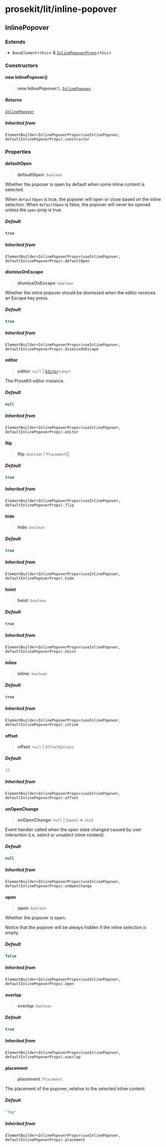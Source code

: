 # prosekit/lit/inline-popover

<a id="InlinePopover" name="InlinePopover"></a>

## InlinePopover

### Extends

- `BaseElement`\<`this`\> & [`InlinePopoverProps`](../web/inline-popover.md#InlinePopoverProps)\<`this`\>

### Constructors

<a id="Constructors" name="Constructors"></a>

#### new InlinePopover()

> **new InlinePopover**(): [`InlinePopover`](inline-popover.md#InlinePopover)

##### Returns

[`InlinePopover`](inline-popover.md#InlinePopover)

##### Inherited from

`ElementBuilder<InlinePopoverProps>(useInlinePopover, defaultInlinePopoverProps).constructor`

### Properties

<a id="defaultOpen" name="defaultOpen"></a>

#### defaultOpen

> **defaultOpen**: `boolean`

Whether the popover is open by default when some inline content is
selected.

When `defaultOpen` is true, the popover will open or close based on the
inline selection. When `defaultOpen` is false, the popover will never be
opened unless the `open` prop is true.

##### Default

```ts
true
```

##### Inherited from

`ElementBuilder<InlinePopoverProps>(useInlinePopover, defaultInlinePopoverProps).defaultOpen`

<a id="dismissOnEscape" name="dismissOnEscape"></a>

#### dismissOnEscape

> **dismissOnEscape**: `boolean`

Whether the inline popover should be dismissed when the editor receives an
Escape key press.

##### Default

```ts
true
```

##### Inherited from

`ElementBuilder<InlinePopoverProps>(useInlinePopover, defaultInlinePopoverProps).dismissOnEscape`

<a id="editor" name="editor"></a>

#### editor

> **editor**: `null` \| [`Editor`](../core.md#EditorE)\<`any`\>

The ProseKit editor instance.

##### Default

```ts
null
```

##### Inherited from

`ElementBuilder<InlinePopoverProps>(useInlinePopover, defaultInlinePopoverProps).editor`

<a id="flip" name="flip"></a>

#### flip

> **flip**: `boolean` \| `Placement`[]

##### Default

```ts
true
```

##### Inherited from

`ElementBuilder<InlinePopoverProps>(useInlinePopover, defaultInlinePopoverProps).flip`

<a id="hide" name="hide"></a>

#### hide

> **hide**: `boolean`

##### Default

```ts
true
```

##### Inherited from

`ElementBuilder<InlinePopoverProps>(useInlinePopover, defaultInlinePopoverProps).hide`

<a id="hoist" name="hoist"></a>

#### hoist

> **hoist**: `boolean`

##### Default

```ts
true
```

##### Inherited from

`ElementBuilder<InlinePopoverProps>(useInlinePopover, defaultInlinePopoverProps).hoist`

<a id="inline" name="inline"></a>

#### inline

> **inline**: `boolean`

##### Default

```ts
true
```

##### Inherited from

`ElementBuilder<InlinePopoverProps>(useInlinePopover, defaultInlinePopoverProps).inline`

<a id="offset" name="offset"></a>

#### offset

> **offset**: `null` \| `OffsetOptions`

##### Default

```ts
12
```

##### Inherited from

`ElementBuilder<InlinePopoverProps>(useInlinePopover, defaultInlinePopoverProps).offset`

<a id="onOpenChange" name="onOpenChange"></a>

#### onOpenChange

> **onOpenChange**: `null` \| (`open`) => `void`

Event handler called when the open state changed caused by user interaction
(i.e. select or unselect inline content).

##### Default

```ts
null
```

##### Inherited from

`ElementBuilder<InlinePopoverProps>(useInlinePopover, defaultInlinePopoverProps).onOpenChange`

<a id="open" name="open"></a>

#### open

> **open**: `boolean`

Whether the popover is open.

Notice that the popover will be always hidden if the inline selection is
empty.

##### Default

```ts
false
```

##### Inherited from

`ElementBuilder<InlinePopoverProps>(useInlinePopover, defaultInlinePopoverProps).open`

<a id="overlap" name="overlap"></a>

#### overlap

> **overlap**: `boolean`

##### Default

```ts
true
```

##### Inherited from

`ElementBuilder<InlinePopoverProps>(useInlinePopover, defaultInlinePopoverProps).overlap`

<a id="placement" name="placement"></a>

#### placement

> **placement**: `Placement`

The placement of the popover, relative to the selected inline content.

##### Default

```ts
"top"
```

##### Inherited from

`ElementBuilder<InlinePopoverProps>(useInlinePopover, defaultInlinePopoverProps).placement`
